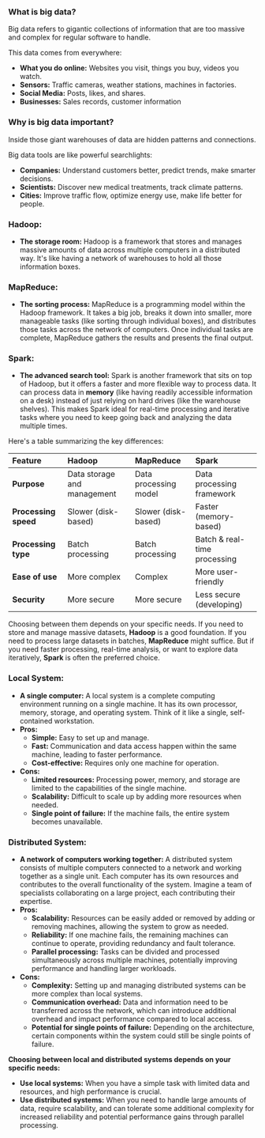### **What is big data?**

Big data refers to gigantic collections of information that are too massive and complex for regular software to handle. 

This data comes from everywhere:
* **What you do online:** Websites you visit, things you buy, videos you watch.
* **Sensors:**  Traffic cameras, weather stations, machines in factories.
* **Social Media:** Posts, likes, and shares.
* **Businesses:** Sales records, customer information 

### **Why is big data important?**

Inside those giant warehouses of data are hidden patterns and connections. 

Big data tools are like powerful searchlights:
* **Companies:** Understand customers better, predict trends, make smarter decisions.
* **Scientists:** Discover new medical treatments, track climate patterns.
* **Cities:** Improve traffic flow, optimize energy use, make life better for people.

### **Hadoop:**

* **The storage room:**  Hadoop is a framework that stores and manages massive amounts of data across multiple computers in a distributed way. It's like having a network of warehouses to hold all those information boxes.

### **MapReduce:**

* **The sorting process:**  MapReduce is a programming model within the Hadoop framework. It takes a big job, breaks it down into smaller, more manageable tasks (like sorting through individual boxes), and distributes those tasks across the network of computers. Once individual tasks are complete, MapReduce gathers the results and presents the final output.

### **Spark:**

* **The advanced search tool:**  Spark is another framework that sits on top of Hadoop, but it offers a faster and more flexible way to process data. It can process data in **memory** (like having readily accessible information on a desk) instead of just relying on hard drives (like the warehouse shelves). This makes Spark ideal for real-time processing and iterative tasks where you need to keep going back and analyzing the data multiple times. 

Here's a table summarizing the key differences:

| Feature                 | Hadoop                | MapReduce         | Spark               |
|:---|:---|:---|:---|
| **Purpose**               | Data storage and management | Data processing model | Data processing framework |
| **Processing speed**    | Slower (disk-based)  | Slower (disk-based) | Faster (memory-based) |
| **Processing type**     | Batch processing      | Batch processing  | Batch & real-time processing |
| **Ease of use**          | More complex        | Complex             | More user-friendly |
| **Security**             | More secure          | More secure          | Less secure (developing) |

Choosing between them depends on your specific needs. If you need to store and manage massive datasets, **Hadoop** is a good foundation. If you need to process large datasets in batches, **MapReduce** might suffice. But if you need faster processing, real-time analysis, or want to explore data iteratively, **Spark** is often the preferred choice.

### **Local System:**

* **A single computer:** A local system is a complete computing environment running on a single machine. It has its own processor, memory, storage, and operating system. Think of it like a single, self-contained workstation.
* **Pros:**
    * **Simple:** Easy to set up and manage.
    * **Fast:** Communication and data access happen within the same machine, leading to faster performance.
    * **Cost-effective:** Requires only one machine for operation.
* **Cons:**
    * **Limited resources:** Processing power, memory, and storage are limited to the capabilities of the single machine.
    * **Scalability:** Difficult to scale up by adding more resources when needed.
    * **Single point of failure:** If the machine fails, the entire system becomes unavailable.

### **Distributed System:**

* **A network of computers working together:** A distributed system consists of multiple computers connected to a network and working together as a single unit. Each computer has its own resources and contributes to the overall functionality of the system. Imagine a team of specialists collaborating on a large project, each contributing their expertise.
* **Pros:**
    * **Scalability:** Resources can be easily added or removed by adding or removing machines, allowing the system to grow as needed.
    * **Reliability:** If one machine fails, the remaining machines can continue to operate, providing redundancy and fault tolerance.
    * **Parallel processing:** Tasks can be divided and processed simultaneously across multiple machines, potentially improving performance and handling larger workloads.
* **Cons:**
    * **Complexity:** Setting up and managing distributed systems can be more complex than local systems.
    * **Communication overhead:** Data and information need to be transferred across the network, which can introduce additional overhead and impact performance compared to local access.
    * **Potential for single points of failure:** Depending on the architecture, certain components within the system could still be single points of failure.

**Choosing between local and distributed systems depends on your specific needs:**

* **Use local systems:** When you have a simple task with limited data and resources, and high performance is crucial.
* **Use distributed systems:** When you need to handle large amounts of data, require scalability, and can tolerate some additional complexity for increased reliability and potential performance gains through parallel processing.
